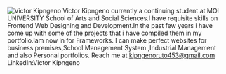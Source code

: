 ![Victor Kipngeno ](https://github.com/Vick8715/VICTOR-KIPNGENO/assets/157721948/6ac04182-27f8-417a-b29b-6709a374b0b7)
Victor Kipngeno currently a continuing student at MOI UNIVERSITY School of Arts and Social Sciences.I have requisite skills on Frontend Web Designing and Development.In the past few years i have come up with some of the projects that i have compiled them in my portfolio.Iam now in for Frameworks. I can make perfect websites for business premises,School Management System ,Industrial Management and also Personal portfolios.
Reach me at kipngenoruto453@gmail.com
LinkedIn:Victor Kipngeno
